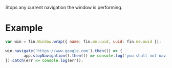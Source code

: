 Stops any current navigation the window is performing.

# Example
```js
var win = fin.Window.wrap({ name: fin.me.uuid, uuid: fin.me.uuid });

win.navigate('https://www.google.com').then(() => {
		app.stopNavigation().then(() => console.log('you shall not navigate')).catch(err => console.log(err));
}).catch(err => console.log(err));
```
